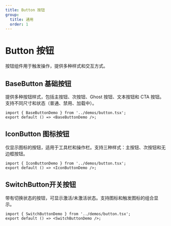 ```yaml
---
title: Button 按钮
group:
  title: 通用
  order: 1
---
```


# Button 按钮

按钮组件用于触发操作，提供多种样式和交互方式。

## BaseButton 基础按钮

提供多种按钮样式，包括主按钮、次按钮、Ghost 按钮、文本按钮和 CTA 按钮。支持不同尺寸和状态（普通、禁用、加载中）。

```tsx
import { BaseButtonDemo } from '../demos/button.tsx';
export default () => <BaseButtonDemo />;
```

## IconButton 图标按钮

仅显示图标的按钮，适用于工具栏和操作栏。支持三种样式：主按钮、次按钮和无边框按钮。

```tsx
import { IconButtonDemo } from '../demos/button.tsx';
export default () => <IconButtonDemo />;
```

## SwitchButton开关按钮

带有切换状态的按钮，可显示激活/未激活状态。支持图标和触发图标的组合显示。

```tsx
import { SwitchButtonDemo } from '../demos/button.tsx';
export default () => <SwitchButtonDemo />;
```
